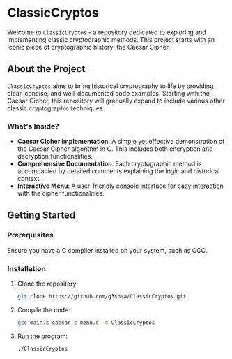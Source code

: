 # ClassicCryptos

Welcome to `ClassicCryptos` - a repository dedicated to exploring and implementing classic cryptographic methods. This project starts with an iconic piece of cryptographic history: the Caesar Cipher.

## About the Project

`ClassicCryptos` aims to bring historical cryptography to life by providing clear, concise, and well-documented code examples. Starting with the Caesar Cipher, this repository will gradually expand to include various other classic cryptographic techniques.

### What's Inside?

- **Caesar Cipher Implementation**: A simple yet effective demonstration of the Caesar Cipher algorithm in C. This includes both encryption and decryption functionalities.
- **Comprehensive Documentation**: Each cryptographic method is accompanied by detailed comments explaining the logic and historical context.
- **Interactive Menu**: A user-friendly console interface for easy interaction with the cipher functionalities.

## Getting Started

### Prerequisites

Ensure you have a C compiler installed on your system, such as GCC.

### Installation

1. Clone the repository:
   ```bash
   git clone https://github.com/g3shaa/ClassicCryptos.git

2. Compile the code:
   ```bash
   gcc main.c caesar.c menu.c -o ClassicCryptos
3. Run the program:
   ```bash
   ./ClassicCryptos

